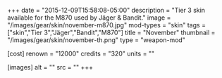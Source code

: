 +++
date = "2015-12-09T15:58:08-05:00"
description = "Tier 3 skin available for the M870 used by Jäger & Bandit."
image = "/images/gear/skin/november-m870.jpg"
mod-types = "skin"
tags = ["skin","Tier 3","Jäger","Bandit","M870"]
title = "November"
thumbnail = "/images/gear/skin/november-th.png"
type = "weapon-mod"

[cost]
  renown = "12000"
  credits = "320"
  units = ""

[images]
  alt = ""
  src = ""
+++
